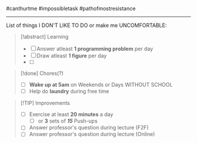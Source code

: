 #canthurtme #impossibletask #pathofmostresistance

---
List of things I DON'T LIKE TO DO or make me UNCOMFORTABLE:

>[!abstract] Learning
> - [ ] Answer atleast __1 programming problem__ per day
> - [ ] Draw atleast __1 figure__ per day
> - [ ] 
>

>[!done] Chores(?) 
> - [ ] __Wake up at 5am__ on Weekends or Days WITHOUT SCHOOL
> - [ ] Help do __laundry__ during free time

>[!TIP] Improvements
> - [ ] Exercise at least __20 minutes__ a day
> 	- [ ] or __3__ sets of ___15___ Push-ups
> - [ ] Answer professor's question during lecture (F2F)
> - [ ] Answer professor's question during lecture (Online)
